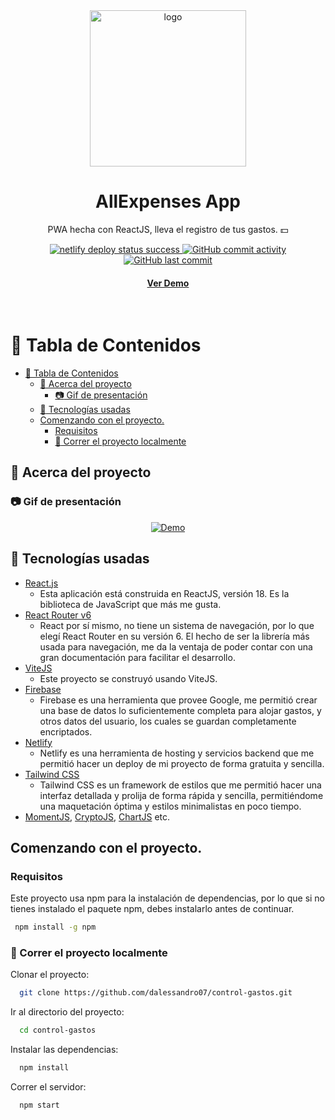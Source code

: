 <div align="center">
  <img src="https://play-lh.googleusercontent.com/V6TSj9QIoCp8-zK9S-PVU8uHfqrTk0dwzvqtmMGSA_s_c3v9LypsfRMQChUNhMyNiQ" alt="logo" width="250" />
  <h1>AllExpenses App</h1>
  <p>
    PWA hecha con ReactJS, lleva el registro de tus gastos. 💵
   </p>

<!-- Badges -->
<p>
  <a href="https://allexpenses.netlify.app/">
    <img src="https://api.netlify.com/api/v1/badges/962b7989-23ce-4403-95cd-2e2cbdc71a45/deploy-status" alt="netlify deploy status success" />
  </a>
  <a href="https://github.com/dalessandro07/control-gastos/commits">
    <img alt="GitHub commit activity" src="https://img.shields.io/github/commit-activity/y/dalessandro07/control-gastos?style=flat-square">
  </a>
  <a href="https://github.com/dalessandro07/control-gastos/commits">
    <img alt="GitHub last commit" src="https://img.shields.io/github/last-commit/dalessandro07/control-gastos?style=flat-square" /> 
  </a>
  </a>
  
</p>
  <h4>
    <a href="https://allexpenses.netlify.app/">Ver Demo</a>
  </h4>
</div>

<br />

<!-- Table of Contents -->

# :notebook_with_decorative_cover: Tabla de Contenidos

- [:notebook_with_decorative_cover: Tabla de Contenidos](#notebook_with_decorative_cover-tabla-de-contenidos)
  - [:star2: Acerca del proyecto](#star2-acerca-del-proyecto)
    - [:camera: Gif de presentación](#camera-gif-de-presentación)
  - [:space_invader: Tecnologías usadas](#space_invader-tecnologías-usadas)
  - [Comenzando con el proyecto.](#comenzando-con-el-proyecto)
    - [Requisitos](#requisitos)
    - [:running: Correr el proyecto localmente](#running-correr-el-proyecto-localmente)
      <!-- About the Project -->

## :star2: Acerca del proyecto

<!-- Screenshots -->

### :camera: Gif de presentación

<div align="center"> 
    <a href="https://drcafe.netlify.app/">
    <img src="./DRCAFE-APP.gif" alt="Demo" />
    </a>
</div>

<!-- TechStack -->

## :space_invader: Tecnologías usadas

- [React.js](https://reactjs.org/)
  - Esta aplicación está construida en ReactJS, versión 18. Es la biblioteca de JavaScript que más me gusta.
- [React Router v6](https://reactrouter.com/)
  - React por sí mismo, no tiene un sistema de navegación, por lo que elegí React Router en su versión 6. El hecho de ser la librería más usada para navegación, me da la ventaja de poder contar con una gran documentación para facilitar el desarrollo.
- [ViteJS](https://vitejs.dev/)
  - Este proyecto se construyó usando ViteJS.
- [Firebase](https://firebase.google.com/)
  - Firebase es una herramienta que provee Google, me permitió crear una base de datos lo suficientemente completa para alojar gastos, y otros datos del usuario, los cuales se guardan completamente encriptados.
- [Netlify](https://www.netlify.com/)
  - Netlify es una herramienta de hosting y servicios backend que me permitió hacer un deploy de mi proyecto de forma gratuita y sencilla.
- [Tailwind CSS](https://tailwindcss.com/)
  - Tailwind CSS es un framework de estilos que me permitió hacer una interfaz detallada y prolija de forma rápida y sencilla, permitiéndome una maquetación óptima y estilos minimalistas en poco tiempo.
- [MomentJS](https://momentjs.com/), [CryptoJS](https://cryptojs.gitbook.io/docs/), [ChartJS](https://www.chartjs.org/) etc.

<!-- Getting Started -->

## Comenzando con el proyecto.

<!-- Prerequisites -->

### Requisitos

Este proyecto usa npm para la instalación de dependencias, por lo que si no tienes instalado el paquete npm, debes instalarlo antes de continuar.

```bash
 npm install -g npm
```

<!-- Run Locally -->

### :running: Correr el proyecto localmente

Clonar el proyecto:

```bash
  git clone https://github.com/dalessandro07/control-gastos.git
```

Ir al directorio del proyecto:

```bash
  cd control-gastos
```

Instalar las dependencias:

```bash
  npm install
```

Correr el servidor:

```bash
  npm start
```
